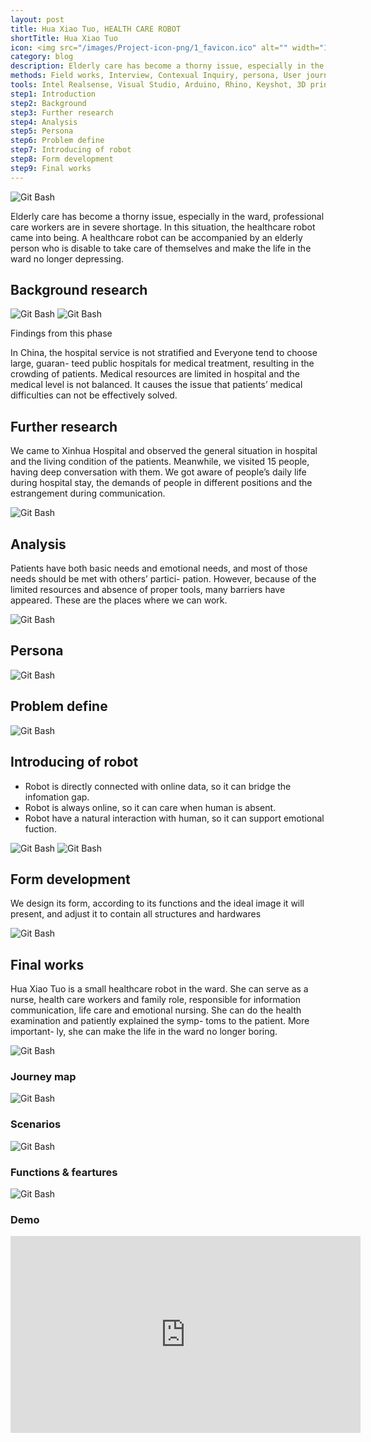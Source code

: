 ```yaml
---
layout: post
title: Hua Xiao Tuo, HEALTH CARE ROBOT
shortTitle: Hua Xiao Tuo
icon: <img src="/images/Project-icon-png/1_favicon.ico" alt="" width="100"/>
category: blog
description: Elderly care has become a thorny issue, especially in the ward, professional care workers are in severe shortage. In this situation, the healthcare robot came into being. A healthcare robot can be accompanied by an elderly person who is disable to take care of themselves and make the life in the ward no longer depressing.
methods: Field works, Interview, Contexual Inquiry, persona, User journey map, Usability Testing
tools: Intel Realsense, Visual Studio, Arduino, Rhino, Keyshot, 3D print
step1: Introduction
step2: Background
step3: Further research
step4: Analysis
step5: Persona
step6: Problem define
step7: Introducing of robot
step8: Form development
step9: Final works
---
```


<head>

<head>

<body>

<div id="step1" class="dowebok">

<img alt="Git Bash" src="images/HXT/HXT-img-01.jpg"/>

<p> Elderly care has become a thorny issue, especially in the ward, professional care workers are in severe shortage. In this situation, the healthcare robot came into being.
A healthcare robot can be accompanied by an elderly person who is disable to take care of themselves and make the life in the ward no longer depressing.</p>

</div>

<div id="step2" class="dowebok">

<h2>Background research</h2>

<img alt="Git Bash" src="images/HXT/HXT-img-02.svg"/>
<img alt="Git Bash" src="images/HXT/HXT-img-03.svg"/>
<p>Findings from this phase</p>

<p> In China, the hospital service is not stratified and Everyone tend to choose large, guaran-
teed public hospitals for medical treatment, resulting in the crowding of patients.
Medical resources are limited in hospital and the medical level is not balanced. It causes the issue that patients’ medical difficulties can not be effectively solved.</p>

</div>

<div id="step3" class="dowebok">

<h2>Further research</h2>

<p>We came to Xinhua Hospital and observed the general situation in hospital and the living condition of the patients. Meanwhile, we visited 15 people, having deep conversation with them.
We got aware of people’s daily life during hospital stay, the demands of people in different positions and the estrangement during communication.
</p>

<img alt="Git Bash" src="images/HXT/HXT-img-04.svg"/>

</div>

<div id="step4" class="dowebok">

<h2>Analysis</h2>

<p>Patients have both basic needs and emotional needs, and most of those needs should be met with others’ partici- pation. However, because of the limited resources and absence of proper tools, many barriers have appeared. These are the places where we can work. </p>
<img alt="Git Bash" src="images/HXT/HXT-img-05.svg"/>

</div>

<div id="step5" class="dowebok">

<h2>Persona</h2>

<p><img alt="Git Bash" src="images/HXT/HXT-img-06.svg"/></p>

</div>

<div id="step6" class="dowebok">


<h2>Problem define</h2>

<p><img alt="Git Bash" src="images/HXT/HXT-img-07.svg"/></p>

</div>

<div id="step7" class="dowebok">

<h2>Introducing of robot</h2>

<ul><li>Robot is directly connected with online data, so it can bridge the infomation gap.</li><li>Robot is always online, so it can care when human is absent. </li><li>Robot have a natural interaction with human, so it can support emotional fuction. </li></ul>
<p>
<img alt="Git Bash" src="images/HXT/HXT-img-09.jpg"/>
<img alt="Git Bash" src="images/HXT/HXT-img-10.svg"/>
</p>
</div>

<div id="step8" class="dowebok">

<h2>Form development</h2>

<p>We design its form, according to its functions and the ideal image it will present, and adjust it to contain all structures and hardwares</p>
<p><img alt="Git Bash" src="images/HXT/HXT-img-11.jpg"/></p>

</div>

<div id="step9" class="dowebok">

<h2>Final works</h2>

<p>Hua Xiao Tuo is a small healthcare robot in the ward.
She can serve as a nurse, health care workers and family role, responsible for information communication, life care and emotional nursing.
She can do the health examination and patiently explained the symp- toms to the patient. More important- ly, she can make the life in the ward no longer boring.</p>
<p><img alt="Git Bash" src="images/HXT/HXT-img-12.jpg"/></p>

<h3>Journey map</h3>
<p>
<img alt="Git Bash" src="images/HXT/HXT-img-13.svg"/>
</p>
<h3>Scenarios</h3>
<p>
<img alt="Git Bash" src="images/HXT/HXT-img-14.jpg"/>
</p>
<h3>Functions &amp; feartures</h3>
<p>
<img alt="Git Bash" src="images/HXT/HXT-img-15.jpg"/>
</p>
<h3>Demo</h3>

<iframe width="560" height="315" src="https://www.youtube.com/embed/vAYRGef-Oes?rel=0&amp;showinfo=0" frameborder="0" allow="autoplay; encrypted-media" allowfullscreen></iframe>
</div>
</body>
